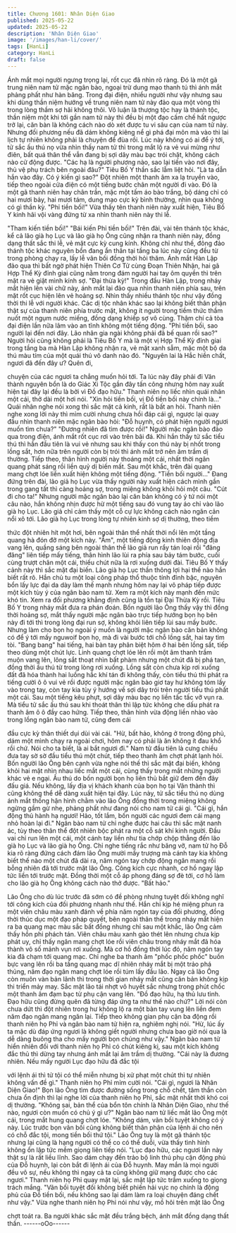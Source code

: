 ```yaml
---
title: Chương 1601: Nhân Diện Giao
published: 2025-05-22
updated: 2025-05-22
description: 'Nhân Diện Giao'
image: '/images/han-li/cover/'
tags: [HanLi]
category: HanLi
draft: false
---
```


Ánh mắt mọi người ngưng trọng lại, rốt cục đã nhìn rõ ràng. Đó là
một gã trung niên nam tử mặc ngân bào, ngoại trừ dung mạo
thanh tú thì ánh mắt phảng phất như hàn băng.
Trong đại điện, nhiều người như vậy nhưng sau khi dùng thần
niệm hướng về trung niên nam tử này đảo qua một vòng thì trong
lòng thầm sợ hãi không thôi. Vô luận là thượng tộc hay là thánh
tộc, thần niệm một khi tới gần nam tử này thì đều bị một đạo cấm
chế hất ngược trở lại, căn bàn là không cách nào dò xét được tu
vi sâu cạn của nam tử này. Nhưng đối phương nếu đã dám không
kiêng nể gì phá đại môn mà vào thì lai lịch tự nhiên không phải là
chuyện để đùa rồi. Lúc này không có ai để ý tới, tử sắc ấu thú nọ
vừa nhìn thấy nam tử thì trong mắt lộ ra vẻ vui mừng như điên,
bất quá thân thể vẫn đang bị sợi dây màu bạc trói chặt, không
cách nào cử động được.
"Các hạ là người phương nào, sao lại tiến vào nơi đây, thủ vệ phụ
trách bên ngoài đâu?"
Tiêu Bố Y thần sắc lẫm liệt hỏi.
"Là ta dẫn hắn vào đây. Có ý kiến gì sao?"
Đột nhiên một thanh âm xa lạ truyền vào, tiếp theo ngoài cửa điện
có một tiếng bước chân một người đi vào. Đó là một gã thanh
niên hay chân trần, mặc một tấm áo bào trắng, bộ dáng chỉ có hai
mươi bảy, hai mươi tám, dung mạo cực kỳ bình thường, nhìn qua
không có gì thần kỳ.
"Phỉ tiền bối!"
Vừa thấy tên thanh niên này xuất hiện, Tiêu Bố Y kinh hãi vội
vàng đứng từ xa nhìn thanh niên này thi lễ.

"Tham kiến tiền bối!"
"Bái kiến Phỉ tiền bối!"
Trên đài, vài tên thánh tộc khác, kể cả lão già họ Lục và lão già họ
Ông cũng nhận ra thanh niên này, đồng dạng thất sắc thi lễ, vẻ
mặt cực kỳ cung kính.
Không chỉ như thế, đông đảo thánh tộc khác nguyên bổn đang ẩn
thân tại tầng ba lúc này cũng đều từ trong phòng chạy ra, lấy lễ
vãn bối đồng thời hỏi thăm.
Ánh mắt Hàn Lập đảo qua thì bất ngờ phát hiện Thiên Cơ Tử
cùng Đoạn Thiên Nhận, hai gã Hợp Thể Kỳ đỉnh giai cũng nằm
trong đám người hai tay ôm quyền thì trên mặt ra vẻ giật mình
kính sợ.
"Đại thừa kỳ!"
Trong đầu Hàn Lập, trong nháy mắt hiện lên vài chữ này, ánh mắt
lại đảo qua nhìn thanh niên phía sau, trên mặt rốt cục hiện lên vẻ
hoảng sợ. Nhìn thấy nhiều thánh tộc như vậy đồng thời thi lễ với
người khác. Các dị tộc nhân khác sao lại không biết thân phận
thật sự của thanh niên phía trước mặt, không ít người trong tiềm
thức thầm nuốt một ngụm nước miếng, đồng dạng khiếp sợ vô
cùng.
Thậm chí cả tòa đại điện lần nữa lâm vào an tĩnh không một tiếng
động.
"Phỉ tiền bối, sao người lại đến nơi đây. Lão nhân gia ngài không
phải đã bế quan rồi sao?"
Người hỏi cũng không phải là Tiêu Bố Y mà là một vị Hợp Thể Kỳ
đỉnh giai trong tầng ba mà Hàn Lập không nhận ra, vẻ mặt xanh
sẫm, mặc một bộ da thú màu tím của một quái thú vô danh nào
đó.
"Nguyên lai là Hắc hiền chất, ngươi đã đến đây ư? Quên đi,

chuyện của các ngươi ta chẳng muốn hỏi tới. Ta lúc này đây phải
đi Vân thành nguyên bổn là do Giác Xi Tộc gần đây tấn công
nhưng hôm nay xuất hiện tại đây lại đều là bởi vì Đồ đạo hữu."
Thanh niên nọ liếc nhìn quái nhân một cái, thở dài một hơi nói.
"Xin hỏi tiền bối, vị Đồ tiền bối này chính là..."
Quái nhân nghe nói xong thì sắc mặt cả kinh, rất là bất an hỏi.
Thanh niên nghe xong lời này thì mỉm cười nhưng chưa hồi đáp
cái gì, ngược lại quay đầu nhìn thanh niên mặc ngân bào hỏi:
"Đỗ huynh, có phát hiện người ngươi muốn tìm chưa?"
"Đương nhiên đã tìm được rồi!"
Người mặc ngân bào đảo qua trong điện, ánh mắt rốt cục rơi vào
trên bãi đá. Khi hắn thấy tử sắc tiểu thú thì hắn đầu tiên là vui vẻ
nhưng sau khi thấy con thú này bị nhốt trong lồng sắt, hơn nữa
trên người còn bị trói thì ánh mắt trở nên âm trầm dị thường.
Tiếp theo, thân hình người này thoáng một cái, nhất thời ngân
quang phát sáng rồi liền quỷ dị biến mất. Sau một khắc, trên đài
quang mang chợt lóe liền xuất hiện không một tiếng động.
"Tiền bối người..."
Đang đứng trên đài, lão giả họ Lục vừa thấy người này xuất hiện
cách mình gần trong gang tất thì càng hoảng sợ, trong miệng
không khỏi hỏi một câu.
"Cút đi cho ta!"
Nhưng người mặc ngân bào lại căn bản không có ý tứ nói một
câu nào, hắn không nhịn được hừ một tiếng sau đó vung tay áo
chỉ vào lão già họ Lục. Lão giả chỉ cảm thấy một cỗ cự lực không
cách nào ngăn cản nổi xô tới.
Lão già họ Lục trong lòng tự nhiên kinh sợ dị thường, theo tiềm

thức đột nhiên hít một hơi, bên ngoài thân thể nhất thời nổi lên
một tầng quang hà đón đỡ một kích này.
"Ầm", một tiếng động kinh thiên động địa vang lên, quầng sáng
bên ngoài thân thể lão giả run rẩy tán loại rồi "đăng đăng" liên tiếp
mấy tiếng, thân hình lão lùi ra phía sau bảy tám bước, cuối cùng
trượt chân một cái, thiếu chút nữa là rơi xuống dưới đài.
Tiêu Bố Y thấy cảnh này thì sắc mặt đại biến.
Lão già họ Lục thần thông lợi hại thế nào hắn biết rất rõ. Hắn chủ
tu một loại công pháp thổ thuộc tính đỉnh bậc, nguyên bổn lấy lực
đại da dày làm thế mạnh nhưng hôm nay lại vô pháp tiếp được
một kích tùy ý của ngân bào nam tử. Xem ra một kích này mạnh
đến mức khó tin. Xem ra đối phương khẳng định cũng là tồn tại
Đại Thừa Kỳ rồi. Tiêu Bố Y trong nháy mắt đưa ra phán đoán.
Bốn người lão Ông thấy vậy thì đồng thời hoảng sợ, mắt thấy
người mặc ngân bào trực tiếp hướng bọn họ bên này đi tới thì
trong lòng đại run sợ, không khỏi liên tiếp lùi sau mấy bước.
Nhưng làm cho bọn họ ngoài ý muốn là người mặc ngân bào căn
bản không có để ý tới mấy nguwoif bọn họ, mà đi vài bước tới chỗ
lồng sắt, hai tay tìm tòi.
"Bang bang" hai tiếng, hai bàn tay phân biệt hôm ở hai bên lồng
sắt, tiếp theo dùng một chút lực. Linh quang chợt lóe lên rồi một
âm thanh trầm muộn vang lên, lông sắt thoạt nhìn bất phàm
nhưng một chút đã bị phá tan, đồng thời ấu thú từ trong lòng rơi
xuống.
Lồng sắt còn chưa kịp rơi xuống đất đã hóa thành hai luồng hắc
khí tán đi không thấy, còn tiểu thú thì phát ra tiếng cười ô ô vui vẻ
rồi được người mặc ngân bào giơ tay hư không tóm lấy vào trong
tay, còn tay kia tùy ý hướng về sợi dây trói trên người tiểu thú
phất một cái.
Sau một tiếng kêu phựt, sợi dây màu bạc nọ liền tấc tấc vỡ vụn
ra. Mà tiểu tử sắc ấu thú sau khi thoát thân thì lập tức không che
dấu phát ra thanh âm ô ô đầy cao hứng. Tiếp theo, thân hình vừa
động liền nhào vào trong lồng ngân bào nam tử, cũng đem cái

đầu cực kỳ thân thiết dụi dùi vài cái.
"Hừ, bất hảo, không ở trong động phủ, dám một mình chạy ra
ngoài chơi, hôm nay có phải là ăn không ít đau khổ rồi chứ. Nói
cho ta biết, là ai bắt ngươi đi."
Nam tử đầu tiên là cưng chiều đưa tay sờ sờ đầu tiểu thú một
chút, tiếp theo thanh âm chợt phát lạnh hỏi.
Bốn người lão Ông bên cạnh vừa nghe nói thế thì sắc mặt đại
biến, không khỏi hai mặt nhìn nhau liếc mắt một cái, cùng thấy
trong mắt những người khác vẻ e ngại.
Ấu thú do bốn người bọn họ liên thủ bắt giữ đem đến đây đấu giá.
Nếu không, lấy địa vị khách khanh của bọn họ tại Vân thành thì
cũng không thể dễ dàng xuất hiện tại đây.
Lúc này, tử sắc tiểu thú nọ dùng ánh mắt thống hận hình chằm
vào lão Ông đồng thời trong miệng không ngừng gầm gừ nhẹ,
phảng phất như đang nói cho nam tử cái gì.
"Cái gì, hắn động thủ hành hạ ngươi! Hảo, tốt lắm, bốn người các
ngươi đem cái mạng nhỏ hoàn lại đi."
Ngân bào nam tử chỉ nghe được hai câu thì sắc mặt nanh ác, tùy
theo thân thể đột nhiên bộc phát ra một cỗ sát khí kinh người.
Đầu vai chỉ run lên một cái, một cánh tay liền như tia chớp chộp
thẳng đến lão già họ Lục và lão già họ Ông.
Chỉ nghe tiếng rắc như băng vỡ, nam tử họ Đỗ kia rõ ràng đứng
cách đám lão Ông mười mấy trượng mà cánh tay kia không biết
thế nào một chút đã dài ra, năm ngón tay chớp động ngân mang
rồi bỗng nhiên đã tới trước mặt lão Ông.
Công kích cực nhanh, cơ hồ ngay lập tức liền tới trước mặt. Đồng
thời một cỗ áp phong đáng sợ đè tới, cơ hồ làm cho lão già họ
Ông không cách nào thở được.
"Bất hảo."

Lão Ông cho dù lúc trước đã sớm có đề phòng nhưng tuyệt đối
không nghĩ tới công kích của đối phương nhanh như thế.
Hắn chỉ kịp hé miệng phun ra một viên châu màu xanh đánh về
phía năm ngón tay của đối phương, đồng thời thúc dục một đạo
pháp quyết, bên ngoài thân thể trong nháy mắt hiện ra ba quang
mạc màu sắc bất đồng nhưng chỉ sau một khắc, lão Ông cảm
thấy hồn phi phách tán.
Viên châu màu xanh gào thét lên nhưng chưa kịp phát uy, chỉ thấy
ngân mang chợt lóe rồi viên châu trong nháy mắt đã hóa thành vô
số mảnh vụn rơi xuống. Mà cơ hồ đồng thời lúc đó, năm ngón tay
kia đã chạm tới quang mạc.
Chỉ nghe ba thanh âm "phốc phốc phốc" buồn bực vang lên rồi ba
tầng quang mạc dĩ nhiên nháy mắt bị một trảo phá thủng, năm
đạo ngân mang chợt lóe rồi túm lấy đầu lão.
Ngay cả lão Ông còn muôn vàn bản lãnh thì trong thời gian nháy
mắt cũng căn bản không kịp thi triển mảy may. Sắc mặt lão tái
nhợt vô huyết sắc nhưng trong phút chốc một thanh âm đạm bạc
từ phụ cận vang lên.
"Đồ đạo hữu, hạ thủ lưu tình. Đạo hữu cũng đừng quên đã từng
đáp ứng ta như thế nào chứ?"
Lời nói còn chưa dứt thì đột nhiên trong hư không lộ ra một bàn
tay vung lên liền đem năm đạo ngân mang ngăn lại. Tiếp theo
không gian phụ cận ba động rồi thanh niên họ Phỉ và ngân bào
nam tử hiện ra, nghiêm nghị nói.
"Hừ, lúc ấy ta mặc dù đáp ứng ngươi là không giết người nhưng
chưa bao giờ nói qua là dễ dàng buông tha cho mấy người bọn
chúng như vậy."
Ngân bào nam tử hiển nhiên đối với thanh niên họ Phỉ có chút
kiêng kị, sau một kích không đắc thủ thì dừng tay nhưng ánh mắt
lại âm trầm dị thường.
"Cái này là đương nhiên. Nếu mấy người Lục đạo hữu đã đắc tội

với lệnh ái thì tử tội có thể miễn nhưng bị xử phạt một chút thì tự
nhiên không vấn đề gì."
Thanh niên họ Phỉ mỉm cười nói.
"Cái gì, ngươi là Nhân Diện Giao!"
Bọn lão Ông tìm được đường sống trong chỗ chết, tâm thần còn
chưa ổn định thì lại nghe lời của thanh niên họ Phỉ, sắc mặt nhất
thời khó coi dị thường.
"Không sai, bản thể của bổn tôn chính là Nhân Diện Giao, như thế
nào, ngươi còn muốn có chủ ý gì ư?"
Ngân bào nam tử liếc mắt lão Ông một cái, trong mắt hung quang
chợt lóe.
"Không dám, vãn bối tuyệt không có ý này. Lúc trước bọn vãn bối
cũng không biết thân phận của lệnh ái cho nên có chỗ đắc tội,
mong tiền bối thứ tội."
Lão Ông tuy là một gã thánh tộc nhưng lại cũng là hạng người có
thể co có thể duỗi, vừa thấy tình hình không ổn lập tức mềm
giọng liên tiếp nói.
"Lục đạo hữu, các ngươi lần này thật sự là rất liều lĩnh. Sao dám
chạy đến trảo bộ linh thú phụ cận động phủ của Đỗ huynh, lại còn
bắt đi lệnh ái của Đỗ huynh. May mắn là mọi người đều vô sự,
nếu không thì ngay cả ta cũng không giữ mạng được cho các
ngươi."
Thanh niên họ Phỉ quay mặt lại, sắc mặt lập tức trầm xuống to
giọng trách mắng.
"Vãn bối tuyệt đối không biết phiến hải vực nọ chính là động phủ
của Đồ tiền bối, nếu không sao lại dám làm ra loại chuyện đáng
chết như vậy."
Vừa nghe thanh niên họ Phỉ nói như vậy, mồ hôi trên mặt lão Ông

chợt toát ra. Ba người khác sắc mặt đều trắng bệch, ánh mắt
đồng dạng thất thần.
------oOo------
